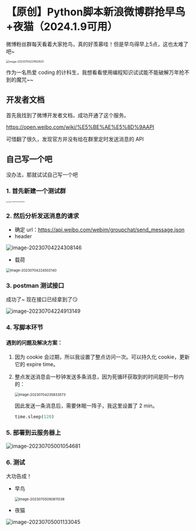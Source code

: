 # 【原创】Python脚本新浪微博群抢早鸟+夜猫（2024.1.9可用）

微博粉丝群每天看着大家抢鸟，真的好羡慕哇！但是早鸟得早上5点，这也太难了吧~

<img src="微博群抢鸟抢猫.assets/Snipaste_2023-07-04_22-18-38.png" alt="image-20230704221902820" style="zoom: 50%;" />

作为一名热爱 coding 的计科生，我想看看使用编程知识试试能不能破解万年抢不到的魔咒~~

## 开发者文档

首先我找到了微博开发者文档，成功开通了这个服务。

https://open.weibo.com/wiki/%E5%BE%AE%E5%8D%9AAPI

可惜翻了很久，发现官方并没有给在群里定时发送消息的 API

## 自己写一个吧

没办法，那就试试自己写一个吧

### 1. 首先新建一个测试群

<img src="微博群抢鸟抢猫.assets/image-20230704225419021.png" alt="image-20230704225419021" style="zoom: 25%;" />

### 2. 然后分析发送消息的请求

- 确定 url：https://api.weibo.com/webim/groupchat/send_message.json
- header

![image-20230704224308146](微博群抢鸟抢猫.assets/image-20230704224215401.png)

- 载荷

<img src="微博群抢鸟抢猫.assets/image-20230704224502140.png" alt="image-20230704224502140" style="zoom: 67%;" />

### 3. postman 测试接口

成功了~ 现在接口已经拿到了😏

![image-20230704224913149](微博群抢鸟抢猫.assets/image-20230704224913149.png)

### 4. 写脚本环节

#### 遇到的问题及解决方案：

1. 因为 cookie 会过期，所以我设置了整点访问一次。可以持久化 cookie，更新它的 expire time。

2. 整点发送消息会一秒钟发送多条消息，因为死循环获取到的时间是同一秒内的：

   <img src="微博群抢鸟抢猫.assets/image-20230704235833573.png" alt="image-20230704235833573" style="zoom: 67%;" />

   因此发送一条消息后，需要休眠一阵子，我这里设置了 2 min。

   ```python
   time.sleep(120)
   ```

### 5. 部署到云服务器上

![image-20230705001054681](微博群抢鸟抢猫.assets/image-20230705001054681.png)

### 6. 测试

大功告成！

- 早鸟

  <img src="微博群抢鸟抢猫.assets/image-20230705090811038.png" alt="image-20230705090811038" style="zoom: 67%;" />

- 夜猫

![image-20230705001133045](微博群抢鸟抢猫.assets/image-20230705001133045.png)


